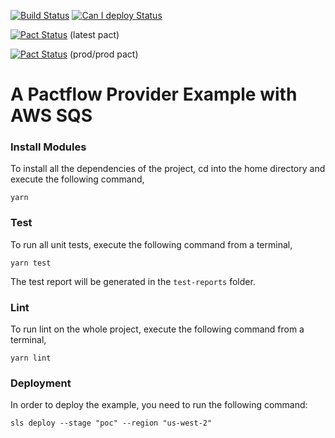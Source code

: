 [![Build Status][build-status-badge]][build-status-badge-url]
[![Can I deploy Status][can-deploy-status-badge]][can-deploy-status-badge-url]


[![Pact Status](https://pqr.pactflow.io/pacts/provider/provider-sqs-pact-example/consumer/consumer-sqs-pact-example/latest/badge.svg?label=provider)](https://pqr.pactflow.io/pacts/provider/provider-sqs-pact-example/consumer/consumer-sqs-pact-example/latest) (latest pact)

[![Pact Status](https://pqr.pactflow.io/matrix/provider/provider-sqs-pact-example/latest/main/consumer/consumer-sqs-pact-example/latest/main/badge.svg?label=provider)](https://pqr.pactflow.io/pacts/provider/provider-sqs-pact-example/consumer/consumer-sqs-pact-example/latest/main) (prod/prod pact)

A Pactflow Provider Example with AWS SQS
========================================


### Install Modules
To install all the dependencies of the project, cd into the home directory and execute the following command,
```
yarn
```
### Test
To run all unit tests, execute the following command from a terminal,
```
yarn test
```
The test report will be generated in the `test-reports` folder.

### Lint
To run lint on the whole project, execute the following command from a terminal,
```
yarn lint
```

### Deployment

In order to deploy the example, you need to run the following command:

```
sls deploy --stage "poc" --region "us-west-2"
```

[build-status-badge]: https://github.com/indrabasak/provider-sqs-pact-example/actions/workflows/build.yml/badge.svg
[build-status-badge-url]: https://github.com/indrabasak/provider-sqs-pact-example/actions
[can-deploy-status-badge]: https://pqr.pactflow.io/pacticipants/provider-sqs-pact-example/branches/main/latest-version/can-i-deploy/to-environment/production/badge.svg
[can-deploy-status-badge-url]: https://pqr.pactflow.io/pacticipants/provider-sqs-pact-example/branches/main/latest-version/can-i-deploy/to-environment/production/badge
